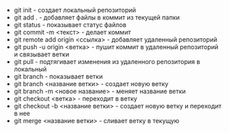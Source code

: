 - git init - создает локальный репозиторий
- git add . - добавляет файлы в коммит из текущей папки
- git status - показывает статус файлов
- git commit -m <текст> - делает коммит
- git remote add origin <ссылка> - добавляет удаленный репозиторий
- git push -u origin <ветка> - пушит коммит в удаленный репозиторий и связывает ветки
- git pull - подтягивает изменения из удаленного репозитория в локальный
- git branch - показывает ветки
- git branch <название ветки> - создает новую ветку 
- git branch -m <новое название> - меняет название ветки
- git checkout <ветка> - переходит в ветку
- git checkout -b <название ветки> - создает новую ветку и переходит в нее
- git merge <название ветки> - сливает ветку в текущую
